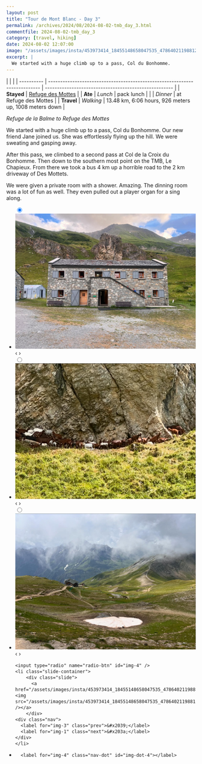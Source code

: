 ```yaml
---
layout: post
title: "Tour de Mont Blanc - Day 3"
permalink: /archives/2024/08/2024-08-02-tmb_day_3.html
commentfile: 2024-08-02-tmb_day_3
category: [travel, hiking]
date: 2024-08-02 12:07:00
image: "/assets/images/insta/453973414_18455148658047535_4786402119881249556_n_18041404894802286.jpg"
excerpt: |
  We started with a huge climb up to a pass, Col du Bonhomme.
---
```


|            |                                                                            |
| ---------- | -------------------------------------------------------------------------- | ----------------------------------------------------- |
| **Stayed** | [Refuge des Mottes](http://www.lesmottets.com/tour-du-mont-blanc/english/) |
| **Ate**    | _Lunch_                                                                    | pack lunch                                            |
|            | _Dinner_                                                                   | at Refuge des Mottes                                  |
| **Travel** | _Walking_                                                                  | 13.48 km, 6:06 hours, 926 meters up, 1008 meters down |

_Refuge de la Balme to Refuge des Mottes_

We started with a huge climb up to a pass, Col du Bonhomme. Our new friend Jane joined us. She was effortlessly flying up the hill. We were sweating and gasping away.

After this pass, we climbed to a second pass at Col de la Croix du Bonhomme. Then down to the southern most point on the TMB, Le Chapieux. From there we took a bus 4 km up a horrible road to the 2 km driveway of Des Mottets.

We were given a private room with a shower. Amazing. The dinning room was a lot of fun as well. They even pulled out a player organ for a sing along.

<ul class="slides">
    <input type="radio" name="radio-btn" id="img-1" checked="checked" />
    <li class="slide-container">
        <div class="slide">
          <a href="/assets/images/insta/453884528_18455148667047535_5674334331797907114_n_18004551404400089.jpg"><img src="/assets/images/insta/453884528_18455148667047535_5674334331797907114_n_18004551404400089.jpg" /></a>
        </div>
    <div class="nav">
      <label for="img-4" class="prev">&#x2039;</label>
      <label for="img-2" class="next">&#x203a;</label>
    </div>
    </li>
        <input type="radio" name="radio-btn" id="img-2"  />
    <li class="slide-container">
        <div class="slide">
          <a href="/assets/images/insta/454206919_18455148679047535_1393932888419846948_n_18317217637195225.jpg"><img src="/assets/images/insta/454206919_18455148679047535_1393932888419846948_n_18317217637195225.jpg" /></a>
        </div>
    <div class="nav">
      <label for="img-1" class="prev">&#x2039;</label>
      <label for="img-3" class="next">&#x203a;</label>
    </div>
    </li>
        <input type="radio" name="radio-btn" id="img-3"  />
    <li class="slide-container">
        <div class="slide">
          <a href="/assets/images/insta/453909212_18455148691047535_2788866254874542705_n_18003411890414403.jpg"><img src="/assets/images/insta/453909212_18455148691047535_2788866254874542705_n_18003411890414403.jpg" /></a>
        </div>
    <div class="nav">
      <label for="img-2" class="prev">&#x2039;</label>
      <label for="img-4" class="next">&#x203a;</label>
    </div>
    </li>
    
    <input type="radio" name="radio-btn" id="img-4" />
    <li class="slide-container">
        <div class="slide">
          <a href="/assets/images/insta/453973414_18455148658047535_4786402119881249556_n_18041404894802286.jpg"><img src="/assets/images/insta/453973414_18455148658047535_4786402119881249556_n_18041404894802286.jpg" /></a>
        </div>
    <div class="nav">
      <label for="img-3" class="prev">&#x2039;</label>
      <label for="img-1" class="next">&#x203a;</label>
    </div>
    </li>
			
<li class="nav-dots">
      <label for="img-1" class="nav-dot" id="img-dot-1"></label>
      <label for="img-2" class="nav-dot" id="img-dot-2"></label>
      <label for="img-3" class="nav-dot" id="img-dot-3"></label>

      <label for="img-4" class="nav-dot" id="img-dot-4"></label>

</li>
</ul>
